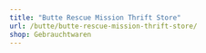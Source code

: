 ```yaml
---
title: "Butte Rescue Mission Thrift Store"
url: /butte/butte-rescue-mission-thrift-store/
shop: Gebrauchtwaren
---
```

